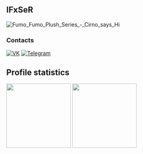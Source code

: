 <!-- By https://github.com/ifxser -->

## IFxSeR
![Fumo_Fumo_Plush_Series_-_Cirno_says_Hi](https://user-images.githubusercontent.com/26704473/134087747-34034899-ab76-456a-b2a0-951fae813412.gif)
### Contacts

[![VK](https://img.shields.io/badge/VK-1f272e?style=for-the-badge&logo=vk)](https://vk.com/ifxser)
[![Telegram](https://img.shields.io/badge/telegram-1f272e?style=for-the-badge&logo=telegram)](https://t.me/fuck_you_intel)

## Profile statistics
<p align="left">
<img style="height: 170px;" src="https://github-readme-stats.vercel.app/api?username=jieggii&show_icons=true&hide_rank=true&include_all_commits=true&count_private=true&custom_title=Short%20overview:&disable_animations=true" />
<img style="height: 170px;" src="https://github-readme-stats.vercel.app/api/top-langs/?username=ifxser&layout=compact&custom_title=Most%20used%20languages:&langs_count=7" />
</p>
